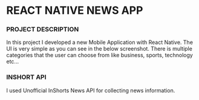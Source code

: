 # REACT NATIVE NEWS APP
### PROJECT DESCRIPTION
In this project I developed a new Mobile Application with React Native. The UI is very simple as you can see in the below screenshot. There is multiple categories that the user can choose from like business, sports, technology etc...

### INSHORT API
I used Unofficial InShorts News API for collecting news information.



